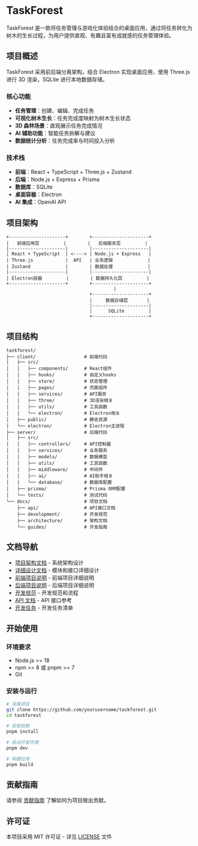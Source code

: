 # TaskForest

TaskForest 是一款将任务管理与游戏化体验结合的桌面应用，通过将任务转化为树木的生长过程，为用户提供直观、有趣且富有成就感的任务管理体验。

## 项目概述

TaskForest 采用前后端分离架构，结合 Electron 实现桌面应用，使用 Three.js 进行 3D 渲染，SQLite 进行本地数据存储。

### 核心功能
- **任务管理**：创建、编辑、完成任务
- **可视化树木生长**：任务完成度映射为树木生长状态
- **3D 森林场景**：直观展示任务完成情况
- **AI 辅助功能**：智能任务拆解与建议
- **数据统计分析**：任务完成率与时间投入分析

### 技术栈
- **前端**：React + TypeScript + Three.js + Zustand
- **后端**：Node.js + Express + Prisma
- **数据库**：SQLite
- **桌面容器**：Electron
- **AI 集成**：OpenAI API

## 项目架构

```
+---------------------+        +---------------------+
|   前端应用层         |        |   后端服务层         |
|---------------------|        |---------------------|
| React + TypeScript  | <----> | Node.js + Express   |
| Three.js            |  API   | 业务逻辑             |
| Zustand             |        | 数据处理             |
|---------------------|        |---------------------|
| Electron容器         |        | 数据持久化层         |
+---------------------+        +---------------------+
                                        |
                               +---------------------+
                               |     数据存储层       |
                               |---------------------|  
                               |      SQLite         |
                               +---------------------+
```

## 项目结构

```
taskforest/
├── client/                  # 前端代码
│   ├── src/
│   │   ├── components/      # React组件
│   │   ├── hooks/           # 自定义hooks
│   │   ├── store/           # 状态管理
│   │   ├── pages/           # 页面组件
│   │   ├── services/        # API服务
│   │   ├── three/           # 3D渲染相关
│   │   ├── utils/           # 工具函数
│   │   └── electron/        # Electron相关
│   ├── public/              # 静态资源
│   └── electron/            # Electron主进程
├── server/                  # 后端代码
│   ├── src/
│   │   ├── controllers/     # API控制器
│   │   ├── services/        # 业务服务
│   │   ├── models/          # 数据模型
│   │   ├── utils/           # 工具函数
│   │   ├── middleware/      # 中间件
│   │   ├── ai/              # AI助手相关
│   │   └── database/        # 数据库配置
│   ├── prisma/              # Prisma ORM配置
│   └── tests/               # 测试代码
└── docs/                    # 项目文档
    ├── api/                 # API接口文档
    ├── development/         # 开发规范
    ├── architecture/        # 架构文档
    └── guides/              # 开发指南
```

## 文档导航

- [项目架构文档](./docs/architecture/architecture_overview.md) - 系统架构设计
- [详细设计文档](./docs/design/detailed_design.md) - 模块和接口详细设计
- [前端项目说明](./client/README.md) - 前端项目详细说明
- [后端项目说明](./server/README.md) - 后端项目详细说明
- [开发规范](./docs/development/standards.md) - 开发规范和流程
- [API 文档](./docs/api/api_reference.md) - API 接口参考
- [开发任务](./docs/development_tasks.md) - 开发任务清单

## 开始使用

### 环境要求
- Node.js >= 18
- npm >= 8 或 pnpm >= 7
- Git

### 安装与运行
```bash
# 克隆项目
git clone https://github.com/yourusername/taskforest.git
cd taskforest

# 安装依赖
pnpm install

# 启动开发环境
pnpm dev

# 构建应用
pnpm build
```

## 贡献指南

请参阅 [贡献指南](./docs/development/contributing.md) 了解如何为项目做出贡献。

## 许可证

本项目采用 MIT 许可证 - 详见 [LICENSE](LICENSE) 文件